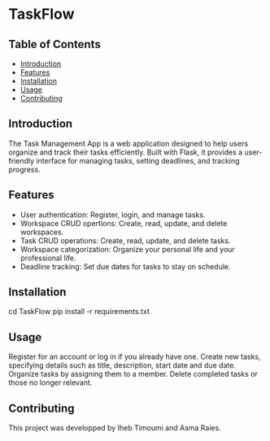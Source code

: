 # TaskFlow

## Table of Contents

- [Introduction](#introduction)
- [Features](#features)
- [Installation](#installation)
- [Usage](#usage)
- [Contributing](#contributing)

## Introduction
The Task Management App is a web application designed to help users organize and track their tasks efficiently. Built with Flask, it provides a user-friendly interface for managing tasks, setting deadlines, and tracking progress.

## Features
- User authentication: Register, login, and manage tasks.
- Workspace CRUD opertions: Create, read, update, and delete workspaces.
- Task CRUD operations: Create, read, update, and delete tasks.
- Workspace categorization: Organize your personal life and your professional life.
- Deadline tracking: Set due dates for tasks to stay on schedule.

## Installation
cd TaskFlow
pip install -r requirements.txt

## Usage
Register for an account or log in if you already have one.
Create new tasks, specifying details such as title, description, start date and due date.
Organize tasks by assigning them to a member.
Delete completed tasks or those no longer relevant.

## Contributing
This project was developped by Iheb Timoumi and Asma Raies.

